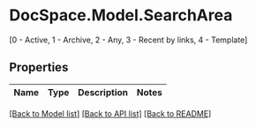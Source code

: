 # DocSpace.Model.SearchArea
[0 - Active, 1 - Archive, 2 - Any, 3 - Recent by links, 4 - Template]

## Properties

Name | Type | Description | Notes
------------ | ------------- | ------------- | -------------

[[Back to Model list]](../README.md#documentation-for-models) [[Back to API list]](../README.md#documentation-for-api-endpoints) [[Back to README]](../README.md)

